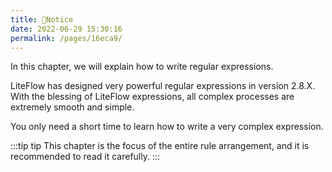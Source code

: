 ```yaml
---
title: 🍄Notice
date: 2022-06-29 15:30:16
permalink: /pages/16eca9/
---
```


In this chapter, we will explain how to write regular expressions.

LiteFlow has designed very powerful regular expressions in version 2.8.X. With the blessing of LiteFlow expressions, all complex processes are extremely smooth and simple.

You only need a short time to learn how to write a very complex expression.

:::tip tip
This chapter is the focus of the entire rule arrangement, and it is recommended to read it carefully.
:::